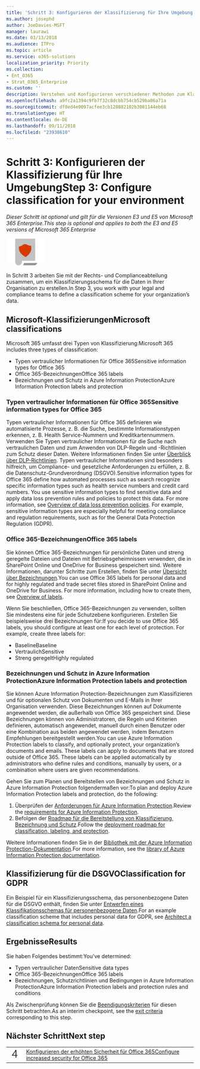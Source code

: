 ```yaml
---
title: 'Schritt 3: Konfigurieren der Klassifizierung für Ihre Umgebung'
ms.author: josephd
author: JoeDavies-MSFT
manager: laurawi
ms.date: 03/13/2018
ms.audience: ITPro
ms.topic: article
ms.service: o365-solutions
localization_priority: Priority
ms.collection:
- Ent_O365
- Strat_O365_Enterprise
ms.custom: ''
description: Verstehen und Konfigurieren verschiedener Methoden zum Klassifizieren von Daten in Ihrer Organisation.
ms.openlocfilehash: a9fc2a1394c9fb7f32c8dcbb754cb529ba06a71a
ms.sourcegitcommit: df0ed4e9097acfee3cb128882102b3081144eb68
ms.translationtype: HT
ms.contentlocale: de-DE
ms.lasthandoff: 09/11/2018
ms.locfileid: "23938610"
---
```

# <a name="step-3-configure-classification-for-your-environment"></a><span data-ttu-id="77f6c-103">Schritt 3: Konfigurieren der Klassifizierung für Ihre Umgebung</span><span class="sxs-lookup"><span data-stu-id="77f6c-103">Step 3: Configure classification for your environment</span></span>

<span data-ttu-id="77f6c-104">*Dieser Schritt ist optional und gilt für die Versionen E3 und E5 von Microsoft 365 Enterprise.*</span><span class="sxs-lookup"><span data-stu-id="77f6c-104">*This step is optional and applies to both the E3 and E5 versions of Microsoft 365 Enterprise*</span></span>

![](./media/deploy-foundation-infrastructure/infoprotection_icon-small.png)

<span data-ttu-id="77f6c-105">In Schritt 3 arbeiten Sie mit der Rechts- und Complianceabteilung zusammen, um ein Klassifizierungsschema für die Daten in Ihrer Organisation zu erstellen.</span><span class="sxs-lookup"><span data-stu-id="77f6c-105">In Step 3, you work with your legal and compliance teams to define a classification scheme for your organization’s data.</span></span>

## <a name="microsoft-classifications"></a><span data-ttu-id="77f6c-106">Microsoft-Klassifizierungen</span><span class="sxs-lookup"><span data-stu-id="77f6c-106">Microsoft classifications</span></span>

<span data-ttu-id="77f6c-107">Microsoft 365 umfasst drei Typen von Klassifizierung:</span><span class="sxs-lookup"><span data-stu-id="77f6c-107">Microsoft 365 includes three types of classification:</span></span>

- <span data-ttu-id="77f6c-108">Typen vertraulicher Informationen für Office 365</span><span class="sxs-lookup"><span data-stu-id="77f6c-108">Sensitive information types for Office 365</span></span>
- <span data-ttu-id="77f6c-109">Office 365-Bezeichnungen</span><span class="sxs-lookup"><span data-stu-id="77f6c-109">Office 365 labels</span></span>
- <span data-ttu-id="77f6c-110">Bezeichnungen und Schutz in Azure Information Protection</span><span class="sxs-lookup"><span data-stu-id="77f6c-110">Azure Information Protection labels and protection</span></span>

### <a name="sensitive-information-types-for-office-365"></a><span data-ttu-id="77f6c-111">Typen vertraulicher Informationen für Office 365</span><span class="sxs-lookup"><span data-stu-id="77f6c-111">Sensitive information types for Office 365</span></span>

<span data-ttu-id="77f6c-p101">Typen vertraulicher Informationen für Office 365 definieren wie automatisierte Prozesse, z. B. die Suche, bestimmte Informationstypen erkennen, z. B. Health Service-Nummern und Kreditkartennummern. Verwenden Sie Typen vertraulicher Informationen für die Suche nach vertraulichen Daten und zum Anwenden von DLP-Regeln und -Richtlinien zum Schutz dieser Daten. Weitere Informationen finden Sie unter [Überblick über DLP-Richtlinien](https://support.office.com/article/overview-of-data-loss-prevention-policies-1966b2a7-d1e2-4d92-ab61-42efbb137f5e). Typen vertraulicher Informationen sind besonders hilfreich, um Compliance- und gesetzliche Anforderungen zu erfüllen, z. B. die Datenschutz-Grundverordnung (DSGVO).</span><span class="sxs-lookup"><span data-stu-id="77f6c-p101">Sensitive information types for Office 365 define how automated processes such as search recognize specific information types such as health service numbers and credit card numbers. You use sensitive information types to find sensitive data and apply data loss prevention rules and policies to protect this data. For more information, see [Overview of data loss prevention policies](https://support.office.com/article/overview-of-data-loss-prevention-policies-1966b2a7-d1e2-4d92-ab61-42efbb137f5e). For example, sensitive information types are especially helpful for meeting compliance and regulation requirements, such as for the General Data Protection Regulation (GDPR).</span></span>

### <a name="office-365-labels"></a><span data-ttu-id="77f6c-116">Office 365-Bezeichnungen</span><span class="sxs-lookup"><span data-stu-id="77f6c-116">Office 365 labels</span></span>
<span data-ttu-id="77f6c-p102">Sie können Office 365-Bezeichnungen für persönliche Daten und streng geregelte Dateien und Dateien mit Betriebsgeheimnissen verwenden, die in SharePoint Online und OneDrive for Business gespeichert sind. Weitere Informationen, darunter Schritte zum Erstellen, finden Sie unter [Übersicht über Bezeichnungen](https://support.office.com/article/overview-of-labels-af398293-c69d-465e-a249-d74561552d30).</span><span class="sxs-lookup"><span data-stu-id="77f6c-p102">You can use Office 365 labels for personal data and for highly regulated and trade secret files stored in SharePoint Online and OneDrive for Business. For more information, including how to create them, see [Overview of labels](https://support.office.com/article/overview-of-labels-af398293-c69d-465e-a249-d74561552d30).</span></span>

<span data-ttu-id="77f6c-p103">Wenn Sie beschließen, Office 365-Bezeichnungen zu verwenden, sollten Sie mindestens eine für jede Schutzebene konfigurieren. Erstellen Sie beispielsweise drei Bezeichnungen für:</span><span class="sxs-lookup"><span data-stu-id="77f6c-p103">If you decide to use Office 365 labels, you should configure at least one for each level of protection. For example, create three labels for:</span></span>

- <span data-ttu-id="77f6c-121">Baseline</span><span class="sxs-lookup"><span data-stu-id="77f6c-121">Baseline</span></span>
- <span data-ttu-id="77f6c-122">Vertraulich</span><span class="sxs-lookup"><span data-stu-id="77f6c-122">Sensitive</span></span>
- <span data-ttu-id="77f6c-123">Streng geregelt</span><span class="sxs-lookup"><span data-stu-id="77f6c-123">Highly regulated</span></span>

### <a name="azure-information-protection-labels-and-protection"></a><span data-ttu-id="77f6c-124">Bezeichnungen und Schutz in Azure Information Protection</span><span class="sxs-lookup"><span data-stu-id="77f6c-124">Azure Information Protection labels and protection</span></span>

<span data-ttu-id="77f6c-p104">Sie können Azure Information Protection-Bezeichnungen zum Klassifizieren und für optionalen Schutz von Dokumenten und E-Mails in Ihrer Organisation verwenden. Diese Bezeichnungen können auf Dokumente angewendet werden, die außerhalb von Office 365 gespeichert sind. Diese Bezeichnungen können von Administratoren, die Regeln und Kriterien definieren, automatisch angewendet, manuell durch einen Benutzer oder eine Kombination aus beiden angewendet werden, indem Benutzern Empfehlungen bereitgestellt werden.</span><span class="sxs-lookup"><span data-stu-id="77f6c-p104">You can use Azure Information Protection labels to classify, and optionally protect, your organization’s documents and emails. These labels can apply to documents that are stored outside of Office 365. These labels can be applied automatically by administrators who define rules and conditions, manually by users, or a combination where users are given recommendations.</span></span>

<span data-ttu-id="77f6c-128">Gehen Sie zum Planen und Bereitstellen von Bezeichnungen und Schutz in Azure Information Protection folgendermaßen vor:</span><span class="sxs-lookup"><span data-stu-id="77f6c-128">To plan and deploy Azure Information Protection labels and protection, do the following:</span></span>

1. <span data-ttu-id="77f6c-129">Überprüfen der [Anforderungen für Azure Information Protection](https://docs.microsoft.com/information-protection/get-started/requirements).</span><span class="sxs-lookup"><span data-stu-id="77f6c-129">Review the [requirements for Azure Information Protection](https://docs.microsoft.com/information-protection/get-started/requirements).</span></span>
2. <span data-ttu-id="77f6c-130">Befolgen der [Roadmap für die Bereitstellung von Klassifizierung, Bezeichnung und Schutz](https://docs.microsoft.com/information-protection/plan-design/deployment-roadmap#deployment-roadmap-for-classification-labeling-and-protection).</span><span class="sxs-lookup"><span data-stu-id="77f6c-130">Follow the [deployment roadmap for classification, labeling, and protection](https://docs.microsoft.com/information-protection/plan-design/deployment-roadmap#deployment-roadmap-for-classification-labeling-and-protection).</span></span>

<span data-ttu-id="77f6c-131">Weitere Informationen finden Sie in der [Bibliothek mit der Azure Information Protection-Dokumentation](https://docs.microsoft.com/information-protection/).</span><span class="sxs-lookup"><span data-stu-id="77f6c-131">For more information, see the [library of Azure Information Protection documentation](https://docs.microsoft.com/information-protection/).</span></span>

## <a name="classification-for-gdpr"></a><span data-ttu-id="77f6c-132">Klassifizierung für die DSGVO</span><span class="sxs-lookup"><span data-stu-id="77f6c-132">Classification for GDPR</span></span>

<span data-ttu-id="77f6c-133">Ein Beispiel für ein Klassifizierungsschema, das personenbezogene Daten für die DSGVO enthält, finden Sie unter [Entwerfen eines Klassifikationsschemas für personenbezogene Daten](https://docs.microsoft.com/office365/enterprise/architect-a-classification-schema-for-personal-data).</span><span class="sxs-lookup"><span data-stu-id="77f6c-133">For an example classification scheme that includes personal data for GDPR, see [Architect a classification schema for personal data](https://docs.microsoft.com/office365/enterprise/architect-a-classification-schema-for-personal-data).</span></span>

## <a name="results"></a><span data-ttu-id="77f6c-134">Ergebnisse</span><span class="sxs-lookup"><span data-stu-id="77f6c-134">Results</span></span>

<span data-ttu-id="77f6c-135">Sie haben Folgendes bestimmt:</span><span class="sxs-lookup"><span data-stu-id="77f6c-135">You've determined:</span></span>

- <span data-ttu-id="77f6c-136">Typen vertraulicher Daten</span><span class="sxs-lookup"><span data-stu-id="77f6c-136">Sensitive data types</span></span>
- <span data-ttu-id="77f6c-137">Office 365-Bezeichnungen</span><span class="sxs-lookup"><span data-stu-id="77f6c-137">Office 365 labels</span></span>
- <span data-ttu-id="77f6c-138">Bezeichnungen, Schutzrichtlinien und Bedingungen in Azure Information Protection</span><span class="sxs-lookup"><span data-stu-id="77f6c-138">Azure Information Protection labels and protection rules and conditions</span></span>

<span data-ttu-id="77f6c-139">Als Zwischenprüfung können Sie die [Beendigungskriterien](infoprotect-exit-criteria.md#crit-infoprotect-step3) für diesen Schritt betrachten.</span><span class="sxs-lookup"><span data-stu-id="77f6c-139">As an interim checkpoint, see the [exit criteria](infoprotect-exit-criteria.md#crit-infoprotect-step3) corresponding to this step.</span></span>

## <a name="next-step"></a><span data-ttu-id="77f6c-140">Nächster Schritt</span><span class="sxs-lookup"><span data-stu-id="77f6c-140">Next step</span></span>

|||
|:-------|:-----|
|![](./media/stepnumbers/Step4.png)|[<span data-ttu-id="77f6c-141">Konfigurieren der erhöhten Sicherheit für Office 365</span><span class="sxs-lookup"><span data-stu-id="77f6c-141">Configure increased security for Office 365</span></span>](infoprotect-configure-increased-security-office-365.md)|

